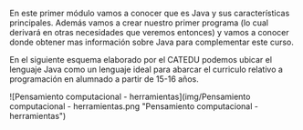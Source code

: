 En este primer módulo vamos a conocer que es Java y sus características principales. Además vamos a crear nuestro primer programa (lo cual derivará en otras necesidades que veremos entonces) y vamos a conocer donde obtener mas información sobre Java para complementar este curso.


En el siguiente esquema elaborado por el CATEDU podemos ubicar el lenguaje Java como un lenguaje ideal para abarcar el curriculo relativo a programación en alumnado a partir de 15-16 años.

![Pensamiento computacional - herramientas](img/Pensamiento computacional - herramientas.png "Pensamiento computacional - herramientas")


